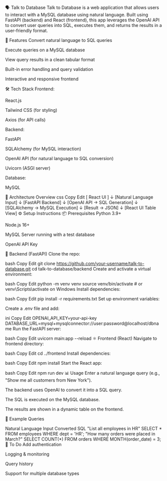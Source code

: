 🗣️ Talk to Database
Talk to Database is a web application that allows users to interact with a MySQL database using natural language. Built using FastAPI (backend) and React (frontend), this app leverages the OpenAI API to convert user queries into SQL, executes them, and returns the results in a user-friendly format.

🚀 Features
Convert natural language to SQL queries

Execute queries on a MySQL database

View query results in a clean tabular format

Built-in error handling and query validation

Interactive and responsive frontend

🛠️ Tech Stack
Frontend:

React.js

Tailwind CSS (for styling)

Axios (for API calls)

Backend:

FastAPI

SQLAlchemy (for MySQL interaction)

OpenAI API (for natural language to SQL conversion)

Uvicorn (ASGI server)

Database:

MySQL

🧠 Architecture Overview
css
Copy
Edit
[ React UI ]
    ↓
[Natural Language Input]
    ↓
[FastAPI Backend]
    ↓
[OpenAI API → SQL Generation]
    ↓
[SQLAlchemy → MySQL Execution]
    ↓
[Result → JSON]
    ↓
[React UI Table View]
⚙️ Setup Instructions
📦 Prerequisites
Python 3.9+

Node.js 16+

MySQL Server running with a test database

OpenAI API Key

🐍 Backend (FastAPI)
Clone the repo:

bash
Copy
Edit
git clone https://github.com/your-username/talk-to-database.git
cd talk-to-database/backend
Create and activate a virtual environment:

bash
Copy
Edit
python -m venv venv
source venv/bin/activate  # or venv\Scripts\activate on Windows
Install dependencies:

bash
Copy
Edit
pip install -r requirements.txt
Set up environment variables:

Create a .env file and add:

ini
Copy
Edit
OPENAI_API_KEY=your-api-key
DATABASE_URL=mysql+mysqlconnector://user:password@localhost/dbname
Run the FastAPI server:

bash
Copy
Edit
uvicorn main:app --reload
⚛️ Frontend (React)
Navigate to frontend directory:

bash
Copy
Edit
cd ../frontend
Install dependencies:

bash
Copy
Edit
npm install
Start the React app:

bash
Copy
Edit
npm run dev
📊 Usage
Enter a natural language query (e.g., "Show me all customers from New York").

The backend uses OpenAI to convert it into a SQL query.

The SQL is executed on the MySQL database.

The results are shown in a dynamic table on the frontend.

📎 Example Queries

Natural Language Input	Converted SQL
"List all employees in HR"	SELECT * FROM employees WHERE dept = 'HR';
"How many orders were placed in March?"	SELECT COUNT(*) FROM orders WHERE MONTH(order_date) = 3;
📌 To Do
Add authentication

Logging & monitoring

Query history

Support for multiple database types


